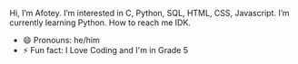 Hi, I’m Afotey. I’m interested in C, Python, SQL, HTML, CSS, Javascript. I’m currently learning Python. How to reach me IDK.
- 😄 Pronouns: he/him
- ⚡ Fun fact: I Love Coding and I'm in Grade 5
